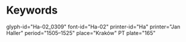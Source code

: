 # Keywords
glyph-id="Ha-02_0309"
font-id="Ha-02"
printer-id="Ha"
printer="Jan Haller"
period="1505–1525"
place="Kraków"
PT plate="165"
